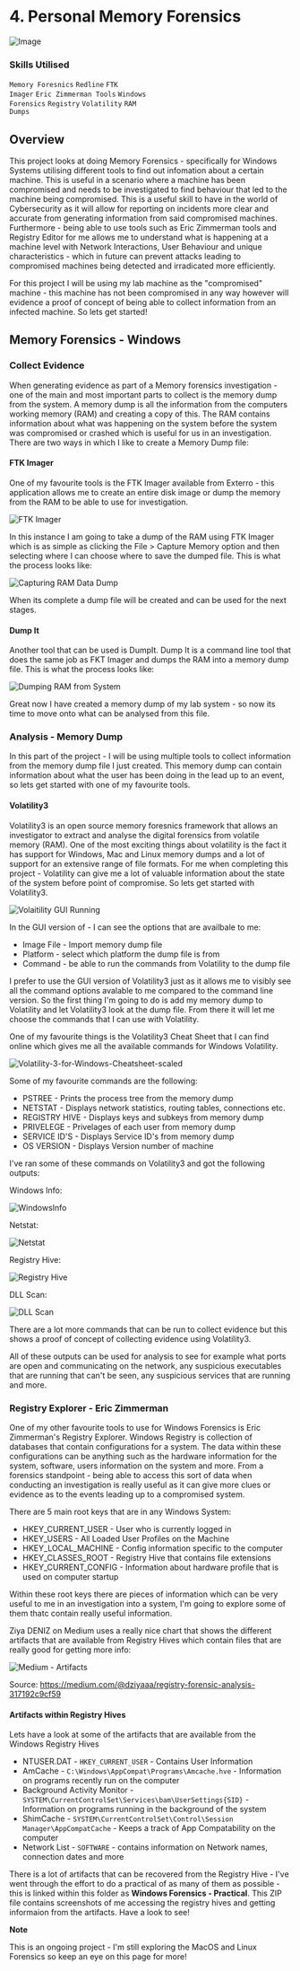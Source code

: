 # 4. Personal Memory Forensics

![Image](https://github.com/user-attachments/assets/a6958dd8-0428-4803-9ee6-df97c131186d)

### Skills Utilised

<code>Memory Foresnics</code> <code>Redline</code> <code>FTK Imager</code> <code>Eric Zimmerman Tools</code> <code>Windows Forensics</code> <code>Registry</code> <code>Volatility</code> <code>RAM Dumps</code> 

## Overview

This project looks at doing Memory Forensics - specifically for Windows Systems utilising different tools to find out infomation about a certain machine. This is useful in a scenario where a machine has been compromised and needs to be investigated to find behaviour that led to the machine being compromised. This is a useful skill to have in the world of Cybersecurity as it will allow for reporting on incidents more clear and accurate from generating information from said compromised machines. Furthermore - being able to use tools such as Eric Zimmerman tools and Registry Editor for me allows me to understand what is happening at a machine level with Network Interactions, User Behaviour and unique characteristics - which in future can prevent attacks leading to compromised machines being detected and irradicated more efficiently.

For this project I will be using my lab machine as the "compromised" machine - this machine has not been compromised in any way however will evidence a proof of concept of being able to collect information from an infected machine. So lets get started!

## Memory Forensics - Windows

### Collect Evidence

When generating evidence as part of a Memory forensics investigation - one of the main and most important parts to collect is the memory dump from the system. A memory dump is all the information from the computers working memory (RAM) and creating a copy of this. The RAM contains information about what was happening on the system before the system was compromised or crashed which is useful for us in an investigation. There are two ways in which I like to create a Memory Dump file:

#### FTK Imager

One of my favourite tools is the FTK Imager available from Exterro - this application allows me to create an entire disk image or dump the memory from the RAM to be able to use for investigation. 

![FTK Imager](https://github.com/user-attachments/assets/5d04e186-7e01-49ac-9cbd-5efa5dd9e18b)

In this instance I am going to take a dump of the RAM using FTK Imager which is as simple as clicking the File > Capture Memory option and then selecting where I can choose where to save the dumped file. This is what the process looks like:

![Capturing RAM Data Dump](https://github.com/user-attachments/assets/f970bd9f-fc2f-449a-8c4a-e8204b76b070)

When its complete a dump file will be created and can be used for the next stages.

#### Dump It

Another tool that can be used is DumpIt. Dump It is a command line tool that does the same job as FKT Imager and dumps the RAM into a memory dump file. This is what the process looks like:

![Dumping RAM from System](https://github.com/user-attachments/assets/91af3f4c-8641-42b0-b732-ec23af30bb94)

Great now I have created a memory dump of my lab system - so now its time to move onto what can be analysed from this file.

### Analysis - Memory Dump

In this part of the project - I will be using multiple tools to collect information from the memory dump file I just created. This memory dump can contain information about what the user has been doing in the lead up to an event, so lets get started with one of my favourite tools.

#### Volatility3

Volatility3 is an open source memory foresnics framework that allows an investigator to extract and analyse the digital forensics from volatile memory (RAM). One of the most exciting things about volatility is the fact it has support for Windows, Mac and Linux memory dumps and a lot of support for an extensive range of file formats. For me when completing this project - Volatility can give me a lot of valuable information about the state of the system before point of compromise. So lets get started with Volatility3.

![Volaitility GUI Running](https://github.com/user-attachments/assets/17dd36ee-e8fb-4169-8794-d29fcf0a34de)

In the GUI version of - I can see the options that are availbale to me:

- Image File - Import memory dump file
- Platform - select which platform the dump file is from
- Command - be able to run the commands from Volatility to the dump file

I prefer to use the GUI version of Volatility3 just as it allows me to visibly see all the command options avalable to me compared to the command line version. So the first thing I'm going to do is add my memory dump to Volatility and let Volatility3 look at the dump file. From there it will let me choose the commands that I can use with Volatility.

One of my favourite things is the Volatility3 Cheat Sheet that I can find online which gives me all the available commands for Windows Volatility. 

![Volatility-3-for-Windows-Cheatsheet-scaled](https://github.com/user-attachments/assets/2942506c-b532-4d02-a0fa-4c180d7e3e40)

Some of my favourite commands are the following:

- PSTREE - Prints the process tree from the memory dump
- NETSTAT - Displays network statistics, routing tables, connections etc.
- REGISTRY HIVE - Displays keys and subkeys from memory dump
- PRIVELEGE - Privelages of each user from memory dump
- SERVICE ID'S - Displays Service ID's from memory dump
- OS VERSION - Displays Version number of machine

I've ran some of these commands on Volatility3 and got the following outputs:

Windows Info:

![WindowsInfo](https://github.com/user-attachments/assets/5093eaf6-51f2-44d8-9808-3585149adfeb)

Netstat:

![Netstat](https://github.com/user-attachments/assets/21c088fa-170c-41a4-8cff-d4fa151afab4)

Registry Hive:

![Registry Hive](https://github.com/user-attachments/assets/cf7f00ad-6ae8-403f-a41f-f5238a6aeb66)

DLL Scan:

![DLL Scan](https://github.com/user-attachments/assets/ca71e680-4038-4e56-9052-aca422473ffe)

There are a lot more commands that can be run to collect evidence but this shows a proof of concept of collecting evidence using Volatility3.

All of these outputs can be used for analysis to see for example what ports are open and communicating on the network, any suspicious executables that are running that can't be seen, any suspicious services that are running and more.

### Registry Explorer - Eric Zimmerman

One of my other favourite tools to use for Windows Forensics is Eric Zimmerman's Registry Explorer. Windows Registry is collection of databases that contain configurations for a system. The data within these configurations can be anything such as the hardware information for the system, software, users information on the system and more. From a forensics standpoint - being able to access this sort of data when conducting an investigation is really useful as it can give more clues or evidence as to the events leading up to a compromised system. 

There are 5 main root keys that are in any Windows System:

- HKEY_CURRENT_USER - User who is currently logged in
- HKEY_USERS - All Loaded User Profiles on the Machine
- HKEY_LOCAL_MACHINE - Config information specific to the computer
- HKEY_CLASSES_ROOT - Registry Hive that contains file extensions
- HKEY_CURRENT_CONFIG - Information about hardware profile that is used on computer startup

Within these root keys there are pieces of information which can be very useful to me in an investigation into a system, I'm going to explore some of them thatc contain really useful information.

Ziya DENIZ on Medium uses a really nice chart that shows the different artifacts that are available from Registry Hives which contain files that are really good for getting more info:

![Medium - Artifacts](https://github.com/user-attachments/assets/c3c17740-47c3-4d61-ab73-a7362f141a67)

Source: https://medium.com/@dziyaaa/registry-forensic-analysis-317192c9cf59

#### Artifacts within Registry Hives

Lets have a look at some of the artifacts that are available from the Windows Registry Hives

- NTUSER.DAT - <code>HKEY_CURRENT_USER</code> - Contains User Information
- AmCache - <code>C:\Windows\AppCompat\Programs\Amcache.hve</code> - Information on programs recently run on the computer
- Background Activity Monitor - <code>SYSTEM\CurrentControlSet\Services\bam\UserSettings\{SID}</code> - Information on programs running in the background of the system
- ShimCache - <code>SYSTEM\CurrentControlSet\Control\Session Manager\AppCompatCache</code> - Keeps a track of App Compatability on the computer
- Network List - <code>SOFTWARE</code> - contains information on Network names, connection dates and more

There is a lot of artifacts that can be recovered from the Registry Hive - I've went through the effort to do a practical of as many of them as possible - this is linked within this folder as **Windows Forensics - Practical**. This ZIP file contains screenshots of me accessing the registry hives and getting informaion from the artifacts. Have a look to see!

**Note**

This is an ongoing project - I'm still exploring the MacOS and Linux Forensics so keep an eye on this page for more!



